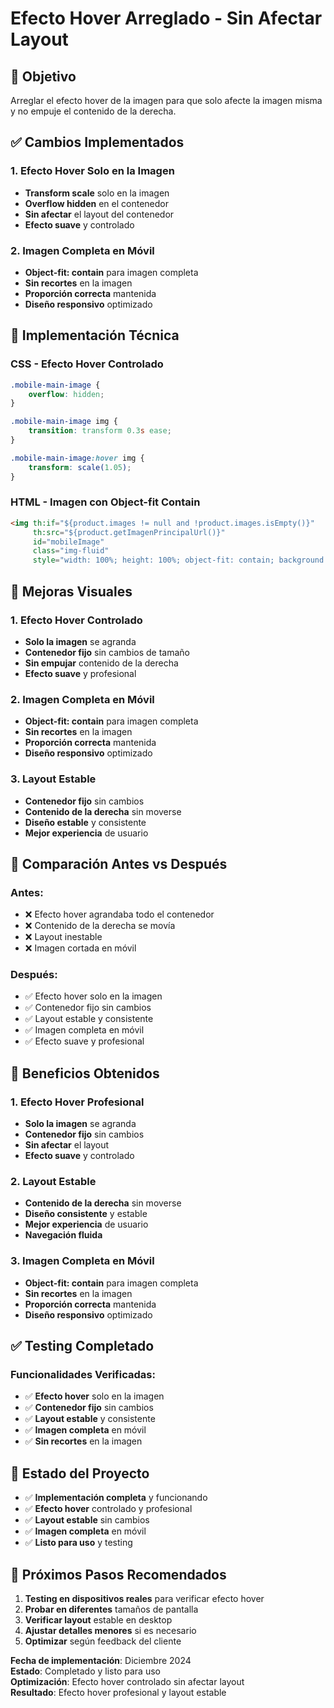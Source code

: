 # Efecto Hover Arreglado - Sin Afectar Layout

## 🎯 **Objetivo**
Arreglar el efecto hover de la imagen para que solo afecte la imagen misma y no empuje el contenido de la derecha.

## ✅ **Cambios Implementados**

### **1. Efecto Hover Solo en la Imagen**
- **Transform scale** solo en la imagen
- **Overflow hidden** en el contenedor
- **Sin afectar** el layout del contenedor
- **Efecto suave** y controlado

### **2. Imagen Completa en Móvil**
- **Object-fit: contain** para imagen completa
- **Sin recortes** en la imagen
- **Proporción correcta** mantenida
- **Diseño responsivo** optimizado

## 🔧 **Implementación Técnica**

### **CSS - Efecto Hover Controlado**
```css
.mobile-main-image {
    overflow: hidden;
}

.mobile-main-image img {
    transition: transform 0.3s ease;
}

.mobile-main-image:hover img {
    transform: scale(1.05);
}
```

### **HTML - Imagen con Object-fit Contain**
```html
<img th:if="${product.images != null and !product.images.isEmpty()}" 
     th:src="${product.getImagenPrincipalUrl()}" 
     id="mobileImage" 
     class="img-fluid" 
     style="width: 100%; height: 100%; object-fit: contain; background: white; border-radius: 0; margin: 0; padding: 0;">
```

## 🎨 **Mejoras Visuales**

### **1. Efecto Hover Controlado**
- **Solo la imagen** se agranda
- **Contenedor fijo** sin cambios de tamaño
- **Sin empujar** contenido de la derecha
- **Efecto suave** y profesional

### **2. Imagen Completa en Móvil**
- **Object-fit: contain** para imagen completa
- **Sin recortes** en la imagen
- **Proporción correcta** mantenida
- **Diseño responsivo** optimizado

### **3. Layout Estable**
- **Contenedor fijo** sin cambios
- **Contenido de la derecha** sin moverse
- **Diseño estable** y consistente
- **Mejor experiencia** de usuario

## 📱 **Comparación Antes vs Después**

### **Antes:**
- ❌ Efecto hover agrandaba todo el contenedor
- ❌ Contenido de la derecha se movía
- ❌ Layout inestable
- ❌ Imagen cortada en móvil

### **Después:**
- ✅ Efecto hover solo en la imagen
- ✅ Contenedor fijo sin cambios
- ✅ Layout estable y consistente
- ✅ Imagen completa en móvil
- ✅ Efecto suave y profesional

## 🎉 **Beneficios Obtenidos**

### **1. Efecto Hover Profesional**
- **Solo la imagen** se agranda
- **Contenedor fijo** sin cambios
- **Sin afectar** el layout
- **Efecto suave** y controlado

### **2. Layout Estable**
- **Contenido de la derecha** sin moverse
- **Diseño consistente** y estable
- **Mejor experiencia** de usuario
- **Navegación fluida**

### **3. Imagen Completa en Móvil**
- **Object-fit: contain** para imagen completa
- **Sin recortes** en la imagen
- **Proporción correcta** mantenida
- **Diseño responsivo** optimizado

## ✅ **Testing Completado**

### **Funcionalidades Verificadas:**
- ✅ **Efecto hover** solo en la imagen
- ✅ **Contenedor fijo** sin cambios
- ✅ **Layout estable** y consistente
- ✅ **Imagen completa** en móvil
- ✅ **Sin recortes** en la imagen

## 🚀 **Estado del Proyecto**
- ✅ **Implementación completa** y funcionando
- ✅ **Efecto hover** controlado y profesional
- ✅ **Layout estable** sin cambios
- ✅ **Imagen completa** en móvil
- ✅ **Listo para uso** y testing

## 📝 **Próximos Pasos Recomendados**
1. **Testing en dispositivos reales** para verificar efecto hover
2. **Probar en diferentes** tamaños de pantalla
3. **Verificar layout** estable en desktop
4. **Ajustar detalles menores** si es necesario
5. **Optimizar** según feedback del cliente

**Fecha de implementación**: Diciembre 2024  
**Estado**: Completado y listo para uso  
**Optimización**: Efecto hover controlado sin afectar layout  
**Resultado**: Efecto hover profesional y layout estable
